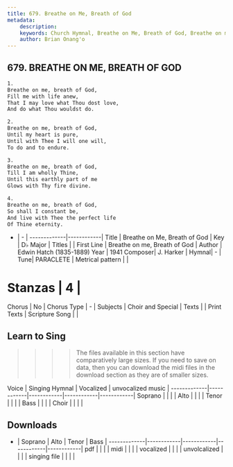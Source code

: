 ```yaml
---
title: 679. Breathe on Me, Breath of God
metadata:
    description: 
    keywords: Church Hymnal, Breathe on Me, Breath of God, Breathe on me, Breath of God, 
    author: Brian Onang'o
---
```



## 679. BREATHE ON ME, BREATH OF GOD

```txt
1.
Breathe on me, breath of God,
Fill me with life anew,
That I may love what Thou dost love,
And do what Thou wouldst do.

2.
Breathe on me, breath of God,
Until my heart is pure,
Until with Thee I will one will,
To do and to endure.

3.
Breathe on me, breath of God,
Till I am wholly Thine,
Until this earthly part of me
Glows with Thy fire divine.

4.
Breathe on me, breath of God,
So shall I constant be,
And live with Thee the perfect life
Of Thine eternity.
```

- |   -  |
-------------|------------|
Title | Breathe on Me, Breath of God |
Key | D♭ Major |
Titles |  |
First Line | Breathe on me, Breath of God |
Author | Edwin Hatch (1835-1889)
Year | 1941
Composer| J. Harker |
Hymnal|  - |
Tune| PARACLETE |
Metrical pattern | |
# Stanzas | 4 |
Chorus | No |
Chorus Type | - |
Subjects | Choir and Special |
Texts |  |
Print Texts | 
Scripture Song |  |
  
## Learn to Sing

>>>> The files available in this section have comparatively large sizes. If you need to save on data, then you can download the midi files in the download section as they are of smaller sizes.

Voice |  Singing Hymnal | Vocalized | unvocalized music |
-------------|------------|------------|------------|------------|
Soprano | | | |
Alto | | | |
Tenor | | | |
Bass | | | |
Choir | | | |

## Downloads

- |  Soprano | Alto | Tenor | Bass |
-------------|------------|------------|------------|------------|
pdf | | | |
midi | | | |
vocalized | | | |
unvolcalized | | | |
singing file | | | |
  